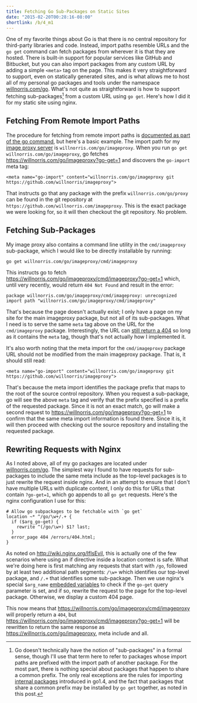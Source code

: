 ```yaml
---
title: Fetching Go Sub-Packages on Static Sites
date: "2015-02-20T00:28:16-08:00"
shortlink: /b/4_m1
---
```


One of my favorite things about Go is that there is no central repository for third-party libraries
and code.  Instead, import paths resemble URLs and the `go get` command can fetch packages from
wherever it is that they are hosted.  There is built-in support for popular services like GitHub and
Bitbucket, but you can also import packages from any custom URL by adding a simple `<meta>` tag on
the page.  This makes it very straightforward to support, even on statically generated sites, and is
what allows me to host all of my personal go packages and tools under the namespace
[willnorris.com/go][].  What's not quite as straightforward is how to support fetching
sub-packages[^1] from a custom URL using `go get`.  Here's how I did it for my static site using
nginx.

## Fetching From Remote Import Paths ##

The procedure for fetching from remote import paths is [documented as part of the go command][], but
here's a basic example.  The import path for my [image proxy server][] is
`willnorris.com/go/imageproxy`.  When you run `go get willnorris.com/go/imageproxy`, go fetches
<https://willnorris.com/go/imageproxy?go-get=1> and discovers the `go-import` meta tag:

```markup
<meta name="go-import" content="willnorris.com/go/imageproxy git https://github.com/willnorris/imageproxy">
```

That instructs go that any package with the prefix `willnorris.com/go/proxy` can be found in the git
repository at `https://github.com/willnorris.com/imageproxy`.  This is the exact package we were
looking for, so it will then checkout the git repository.  No problem.

## Fetching Sub-Packages ##

My image proxy also contains a command line utility in the `cmd/imageproxy` sub-package, which I
would like to be directly installable by running:

    go get willnorris.com/go/imageproxy/cmd/imageproxy

This instructs go to fetch <https://willnorris.com/go/imageproxy/cmd/imageproxy?go-get=1> which,
until very recently, would return `404 Not Found` and result in the error:

    package willnorris.com/go/imageproxy/cmd/imageproxy: unrecognized import path "willnorris.com/go/imageproxy/cmd/imageproxy"

That's because the page doesn't actually exist; I only have a page on my site for the main
imageproxy package, but not all of its sub-packages.  What I need is to serve the same `meta` tag
above on the URL for the `cmd/imageproxy` package.  Interestingly, the URL can [still return a
404][] so long as it contains the `meta` tag, though that's not actually how I implemented it.

It's also worth noting that the meta import for the `cmd/imageproxy` package URL should not be
modified from the main imageproxy package.  That is, it should still read:

```markup
<meta name="go-import" content="willnorris.com/go/imageproxy git https://github.com/willnorris/imageproxy">
```

That's because the meta import identifies the package prefix that maps to the root of the source
control repository.  When you request a sub-package, go will see the above `meta` tag and verify
that the prefix specified is a prefix of the requested package.  Since it is not an exact match, go
will make a second request to <https://willnorris.com/go/imageproxy?go-get=1> to confirm that the
same meta import information is found there.  Since it is, it will then proceed with checking out
the source repository and installing the requested package.

## Rewriting Requests with Nginx ##

As I noted above, all of my go packages are located under [willnorris.com/go][].  The simplest way I
found to have requests for sub-packages to include the same meta include as the top-level packages
is to just rewrite the request inside nginx.  And in an attempt to ensure that I don't have multiple
URLs with duplicate content, I only do this for URLs that contain `?go-get=1`, which go appends to
all `go get` requests.  Here's the nginx configuration I use for this:

```nginx
# Allow go subpackages to be fetchable with `go get`
location ~* ^/go/\w+/.+ {
  if ($arg_go-get) {
    rewrite ^(/go/\w+) $1? last;
  }
  error_page 404 /errors/404.html;
}
```

As noted on <http://wiki.nginx.org/IfIsEvil>, this is actually one of the few scenarios where
using an if directive inside a location context is safe.  What we're doing here is first matching
any requests that start with `/go`, followed by at least two additional path segments: `/\w+` which
identifies our top-level package, and `/.+` that identifies some sub-package.  Then we use nginx's
special `$arg_name` [embedded variables][] to check if the `go-get` query parameter is set, and if
so, rewrite the request to the page for the top-level package.  Otherwise, we display a custom 404
page.

This now means that <https://willnorris.com/go/imageproxy/cmd/imageproxy> will properly return a
`404`, but <https://willnorris.com/go/imageproxy/cmd/imageproxy?go-get=1> will be
rewritten to return the same response as <https://willnorris.com/go/imageproxy>, meta include and
all.

[^1]: Go doesn't technically have the notion of "sub-packages" in a formal sense, though I'll use that term here to refer to packages whose import paths are prefixed with the import path of another package. For the most part, there is nothing special about packages that happen to share a common prefix.  The only real exceptions are the rules for importing [internal packages][] introduced in go1.4, and the fact that packages that share a common prefix may be installed by `go get` together, as noted in this post.

[willnorris.com/go]: /go
[documented as part of the go command]: https://golang.org/cmd/go/#hdr-Remote_import_paths
[image proxy server]: /2014/01/a-self-hosted-alternative-to-jetpacks-photon-service
[still return a 404]: https://github.com/golang/go/blob/1ae124b5ff38045008402b51017c8303eef2cda1/src/cmd/go/http.go#L81-L82
[internal packages]: https://golang.org/s/go14internal
[embedded variables]: http://nginx.org/en/docs/http/ngx_http_core_module.html#variables
